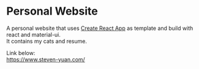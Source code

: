 # Personal Website

A personal website that uses [Create React App](https://github.com/facebook/create-react-app) as template and build with react and material-ui. <br/>
It contains my cats and resume.<br/>

Link below: <br/>
https://www.steven-yuan.com/


